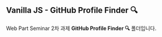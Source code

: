 ## Vanilla JS - GitHub Profile Finder 🔍

Web Part Seminar 2차 과제 <b>GitHub Profile Finder 🔍</b> 폴더입니다.